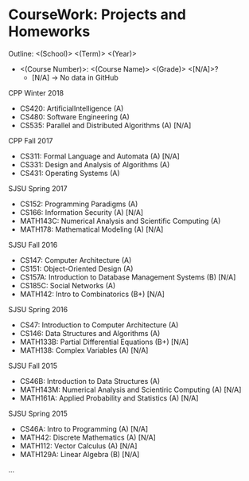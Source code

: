 # CourseWork: Projects and Homeworks

Outline:
<(School)> <(Term)> <(Year)>
- <(Course Number)>: <(Course Name)> <(Grade)> <[N/A]>?
   - [N/A] -> No data in GitHub

CPP Winter 2018
- CS420: ArtificialIntelligence (A) 
- CS480: Software Engineering (A)
- CS535: Parallel and Distributed Algorithms (A) [N/A]

CPP Fall 2017
- CS311: Formal Language and Automata (A) [N/A]
- CS331: Design and Analysis of Algorithms (A)
- CS431: Operating Systems (A)

SJSU Spring 2017
- CS152: Programming Paradigms (A)
- CS166: Information Security (A) [N/A]
- MATH143C: Numerical Analysis and Scientific Computing (A)
- MATH178: Mathematical Modeling (A) [N/A]

SJSU Fall 2016
- CS147: Computer Architecture (A)
- CS151: Object-Oriented Design (A)
- CS157A: Introduction to Database Management Systems (B) [N/A]
- CS185C: Social Networks (A)
- MATH142: Intro to Combinatorics (B+) [N/A]

SJSU Spring 2016
- CS47: Introduction to Computer Architecture (A)
- CS146: Data Structures and Algorithms (A)
- MATH133B: Partial Differential Equations (B+) [N/A]
- MATH138: Complex Variables (A) [N/A]

SJSU Fall 2015
- CS46B: Introduction to Data Structures (A)
- MATH143M: Numerical Analysis and Scientiric Computing (A) [N/A]
- MATH161A: Applied Probability and Statistics (A) [N/A]

SJSU Spring 2015
- CS46A: Intro to Programming (A) [N/A]
- MATH42: Discrete Mathematics (A) [N/A]
- MATH112: Vector Calculus (A) [N/A]
- MATH129A: Linear Algebra (B) [N/A]

...
